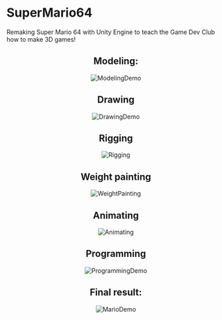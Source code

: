 # SuperMario64
Remaking Super Mario 64 with Unity Engine to teach the Game Dev Club how to make 3D games!

<div align = "center">

## Modeling:
![ModelingDemo](https://user-images.githubusercontent.com/38381290/224466029-d61a066b-79d0-4a35-923a-e9bd4e667b64.gif)

## Drawing
![DrawingDemo](https://user-images.githubusercontent.com/38381290/224466022-47006303-8183-478b-9d9b-1071412c0c6a.gif)

## Rigging
![Rigging](https://user-images.githubusercontent.com/38381290/224466195-922a1260-377c-423c-82c4-e4bb6acfbbb7.gif)

## Weight painting
![WeightPainting](https://user-images.githubusercontent.com/38381290/224466203-1dd0ad6e-be70-42c3-8596-92cbf6508983.gif)

## Animating
![Animating](https://user-images.githubusercontent.com/38381290/224466209-c4458e96-e342-4a73-96eb-b9d0a1967a33.gif)

## Programming
![ProgrammingDemo](https://user-images.githubusercontent.com/38381290/224466030-5bfcfaee-24e9-4af5-8703-66724bac9b3d.gif)
  
  ## Final result:
![MarioDemo](https://user-images.githubusercontent.com/38381290/224466026-6d6c6e7c-d55f-4fbc-a33f-d2c1e121bdb3.gif)
  
</div>
